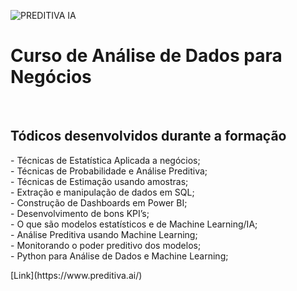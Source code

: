 ![PREDITIVA IA](https://www.preditiva.ai/Logo.png)

<H1>Curso de Análise de Dados para Negócios</H1><br>

<h2>Tódicos desenvolvidos durante a formação</h2>
    - Técnicas de Estatística Aplicada a negócios;<br>
    - Técnicas de Probabilidade e Análise Preditiva;<br>
    - Técnicas de Estimação usando amostras;<br>
    - Extração e manipulação de dados em SQL;<br>
    - Construção de Dashboards em Power BI;<br>
    - Desenvolvimento de bons KPI’s;<br>
    - O que são modelos estatísticos e de Machine Learning/IA;<br>
    - Análise Preditiva usando Machine Learning;<br>
    - Monitorando o poder preditivo dos modelos;<br>
    - Python para Análise de Dados e Machine Learning;<br>
    
<p>[Link](https://www.preditiva.ai/)</p>